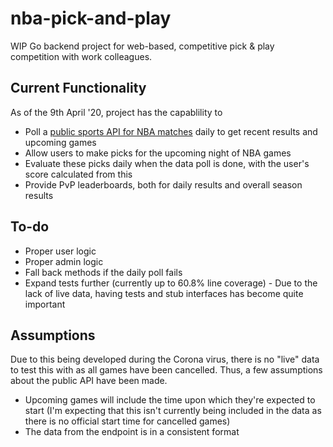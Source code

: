# nba-pick-and-play
WIP Go backend project for web-based, competitive pick & play competition with work colleagues. 

## Current Functionality
As of the 9th April '20, project has the capablility to
* Poll a [public sports API for NBA matches](https://rapid.com/api-sports/api/api-nba) daily to get recent results and upcoming games
* Allow users to make picks for the upcoming night of NBA games
* Evaluate these picks daily when the data poll is done, with the user's score calculated from this
* Provide PvP leaderboards, both for daily results and overall season results

## To-do
* Proper user logic
* Proper admin logic
* Fall back methods if the daily poll fails
* Expand tests further (currently up to 60.8% line coverage) - Due to the lack of live data, having tests and stub interfaces has become quite important

## Assumptions
Due to this being developed during the Corona virus, there is no "live" data to test this with as all games have been cancelled. Thus, a few assumptions about the public API have been made.
* Upcoming games will include the time upon which they're expected to start (I'm expecting that this isn't currently being included in the data as there is no official start time for cancelled games)
* The data from the endpoint is in a consistent format
